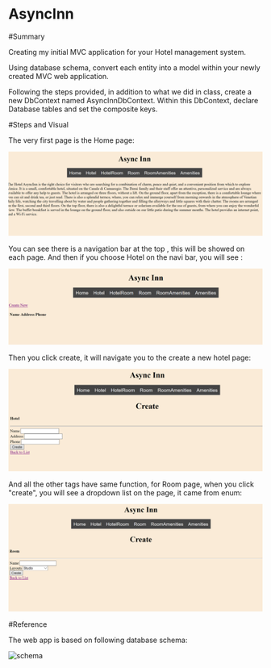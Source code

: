 # AsyncInn



#Summary

Creating my initial MVC application for your Hotel management system.

Using database schema, convert each entity into a model within your newly created MVC web application.

Following the steps provided, in addition to what we did in class, create a new DbContext named AsyncInnDbContext. Within this DbContext, declare Database tables and set the composite keys.


#Steps and Visual

The very first page is the Home page:



![home](/Assets/h.png)



You can see there is a navigation bar at the top , this will be showed on each page. 
And then if you choose Hotel on the navi bar, you will see :



![hotel](Assets/h1.png)


Then you click create, it will navigate you to the create a new hotel page:




![hotel](Assets/h2.png)



And all the other tags have same function, for Room page, when you click "create",  you will see a dropdown list on the page, it came from enum:



![Room](Assets/enum.png)



#Reference

The web app is based on following database schema:


![schema](../Assets/ref.png)